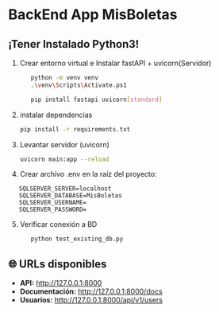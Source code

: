 # BackEnd App MisBoletas

## ¡Tener Instalado Python3!

1. Crear entorno virtual e Instalar fastAPI + uvicorn(Servidor)

   ```bash
      python -m venv venv
      .\venv\Scripts\Activate.ps1
   ```

   ```bash
      pip install fastapi uvicorn[standard]
   ```

2. instalar dependencias

   ```bash
   pip install -r requirements.txt
   ```

3. Levantar servidor (uvicorn)

   ```bash
   uvicorn main:app --reload
   ```

4. Crear archivo .env en la raíz del proyecto:

```env
   SQLSERVER_SERVER=localhost
   SQLSERVER_DATABASE=MisBoletas
   SQLSERVER_USERNAME=
   SQLSERVER_PASSWORD=
```

5. Verificar conexión a BD

   ```bash
      python test_existing_db.py
   ```

## 🌐 URLs disponibles

- **API:** http://127.0.0.1:8000
- **Documentación:** http://127.0.0.1:8000/docs
- **Usuarios:** http://127.0.0.1:8000/api/v1/users

